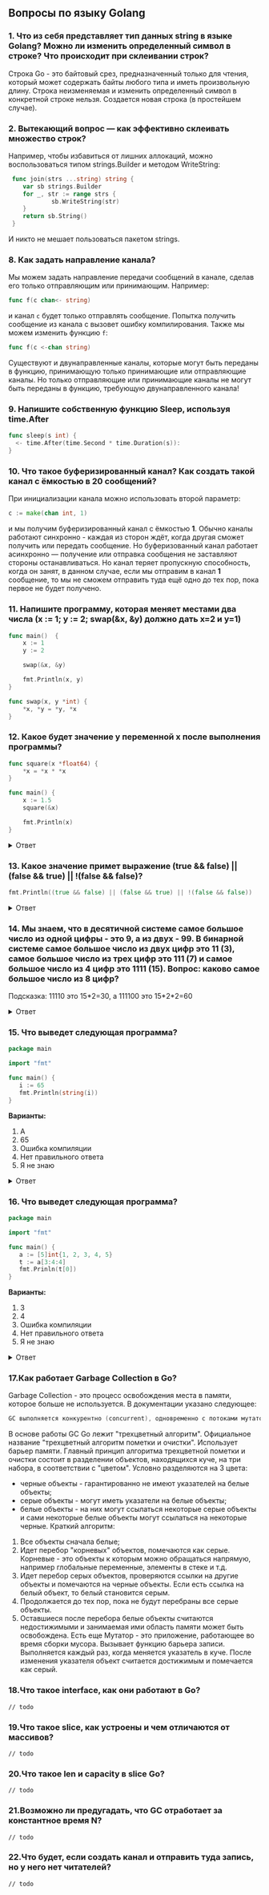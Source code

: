 ## <a name="golang_questions"></a> Вопросы по языку Golang

### <a name="1"></a> 1. Что из себя представляет тип данных string в языке Golang? Можно ли изменить определенный символ в строке? Что происходит при склеивании строк?

Строка Go - это байтовый срез, предназначенный только для чтения, который может содержать байты любого типа и иметь произвольную длину. Строка неизменяемая и изменить определенный символ в конкретной строке нельзя. Создается новая строка (в простейшем случае).

### <a name="2"></a> 2. Вытекающий вопрос — как эффективно склеивать множество строк?

Например, чтобы избавиться от лишних аллокаций, можно воспользоваться типом strings.Builder и методом WriteString:
```go
 func join(strs ...string) string {
    var sb strings.Builder
    for _, str := range strs {
            sb.WriteString(str)
    }
    return sb.String()
 }
 ```
 И никто не мешает пользоваться пакетом strings.

### <a name="8"></a> 8. Как задать направление канала?

Мы можем задать направление передачи сообщений в канале, сделав его только отправляющим или принимающим. Например:

```go
func f(c chan<- string)
```

и канал `c` будет только отправлять сообщение. Попытка получить сообщение из канала c вызовет ошибку компилирования. Также мы можем изменить функцию `f`:

```go
func f(c <-chan string)
```

Существуют и двунаправленные каналы, которые могут быть переданы в функцию, принимающую только принимающие или отправляющие каналы. Но только отправляющие или принимающие каналы не могут быть переданы в функцию, требующую двунаправленного канала!

### <a name="9"></a> 9. Напишите собственную функцию Sleep, используя time.After

```go
func sleep(s int) {
  <- time.After(time.Second * time.Duration(s)):
}
```

### <a name="10"></a> 10. Что такое буферизированный канал? Как создать такой канал с ёмкостью в 20 сообщений?

При инициализации канала можно использовать второй параметр:

```go
c := make(chan int, 1)
```

и мы получим буферизированный канал с ёмкостью __1__. Обычно каналы работают синхронно - каждая из сторон ждёт, когда другая сможет получить или передать сообщение. Но буферизованный канал работает асинхронно — получение или отправка сообщения не заставляют стороны останавливаться. Но канал теряет пропускную способность, когда он занят, в данном случае, если мы отправим в канал __1__ сообщение, то мы не сможем отправить туда ещё одно до тех пор, пока первое не будет получено.

### <a name="11"></a> 11. Напишите программу, которая меняет местами два числа (x := 1; y := 2; swap(&x, &y) должно дать x=2 и y=1)

```go
func main()  {
	x := 1
	y := 2

	swap(&x, &y)

	fmt.Println(x, y)
}

func swap(x, y *int) {
	*x, *y = *y, *x
}
```

### <a name="12"></a> 12. Какое будет значение у переменной x после выполнения программы?

```go
func square(x *float64) {
	*x = *x * *x
}

func main() {
	x := 1.5
	square(&x)

	fmt.Println(x)
}
```

<details>
  <summary>Ответ</summary>
  Ответ: 2.25
</details>

### <a name="13"></a> 13. Какое значение примет выражение (true && false) || (false && true) || !(false && false)?

```go
fmt.Println((true && false) || (false && true) || !(false && false))
```

<details>
  <summary>Ответ</summary>
  Ответ: true
</details>

### <a name="14"></a> 14. Мы знаем, что в десятичной системе самое большое число из одной цифры - это 9, а из двух - 99. В бинарной системе самое большое число из двух цифр это 11 (3), самое большое число из трех цифр это 111 (7) и самое большое число из 4 цифр это 1111 (15). Вопрос: каково самое большое число из 8 цифр?

Подсказка: 11110 это 15&ast;2=30, а 111100 это 15&ast;2&ast;2=60

<details>
  <summary>Ответ</summary>
  Ответ: 255
</details>

### <a name="15"></a> 15. Что выведет следующая программа?

```go
package main

import "fmt"

func main() {
   i := 65
   fmt.Println(string(i))
}
``` 

**Варианты:**

1. A
2. 65
3. Ошибка компиляции
4. Нет правильного ответа
5. Я не знаю

<details>
  <summary>Ответ</summary>
  Ответ: А
</details>

### <a name="16"></a> 16. Что выведет следующая программа?

```go
package main

import "fmt"

func main() {
   a := [5]int{1, 2, 3, 4, 5}
   t := a[3:4:4]
   fmt.Prinln(t[0])
}
``` 

**Варианты:**

1. 3
2. 4
3. Ошибка компиляции
4. Нет правильного ответа
5. Я не знаю

<details>
  <summary>Ответ</summary>
  Ответ: 4
</details>

### <a name="17"></a> 17.Как работает Garbage Collection в Go?
Garbage Collection - это процесс освобождения места в памяти, которое больше не используется. В документации указано следующее:
```go
GC выполняется конкурентно (concurrent), одновременно с потоками мутатора (mutator), в точном соответствии с типом (этот принцип также известен как чувствительность к типу), допускается парааллельная выполнение нескольких потоков GC. Это конкурентная пометка и очистка (mark-sweep), при которой используется барьер записи (write barrier). При этом в процессе ничего не генерируется и не сжимается. Освобождение памяти выполняется на основе размера, выделенного для каждой программы Р, чтобы в общем случае минимизировать фрагментацию и избежать блокировок.
``` 
В основе работы GC Go лежит "трехцветный алгоритм". Официальное название "трехцветный алгоритм пометки и очистки". Использует барьер памяти. Главный принцип алгоритма трехцветной пометки и очистки состоит в разделении объектов, находящихся куче, на три набора, в соответствии с "цветом".  Условно разделяются на 3 цвета:
- черные объекты - гарантированно не имеют указателей на белые объекты;
- серые объекты - могут иметь указатели на белые объекты;
- белые объекты - на них могут ссылаться некоторые серые объекты и сами некоторые белые объекты могут ссылаться на некоторые черные.
Краткий алгоритм:
1. Все объекты сначала белые;
2. Идет перебор "корневых" объектов, помечаются как серые. Корневые - это объекты к которым можно обращаться напрямую, например глобальные переменные, элементы в стеке и т.д.
3. Идет перебор серых объектов, проверяются ссылки на другие объекты и помечаются на черные объекты. Если есть ссылка на белый объект, то белый становится серым.
4. Продолжается до тех пор, пока не будут перебраны все серые объекты.
5. Оставшиеся после перебора белые объекты считаются недостижимыми и занимаемая ими область памяти может быть освобождена.
Есть еще Мутатор - это приложение, работающее во время сборки мусора. Вызывает функцию барьера записи. Выполняется каждый раз, когда меняется указатель в куче. После изменения указателя объект считается достижимым и помечается как серый.

### <a name="18"></a> 18.Что такое interface, как они работают в Go?
`// todo`
### <a name="19"></a> 19.Что такое slice, как устроены и чем отличаются от массивов?
`// todo`
### <a name="20"></a> 20.Что такое len и capacity в slice Go?
`// todo`
### <a name="21"></a> 21.Возможно ли предугадать, что GC отработает за константное время N?
`// todo`
### <a name="22"></a> 22.Что будет, если создать канал и отправить туда запись, но у него нет читателей?
`// todo`
